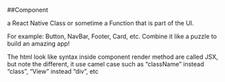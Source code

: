 ##Component

a React Native Class or sometime a Function that is part of the UI.

For example: Button, NavBar, Footer, Card, etc. Combine it like a puzzle to build an amazing app!

The html look like syntax inside component render method are called JSX, but note the different, it use camel case such as “className” instead “class”, “View” instead “div”, etc

